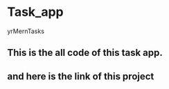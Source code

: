 # Task_app
yrMernTasks

## This is the all code of this task app.
## and here is the link of this project
